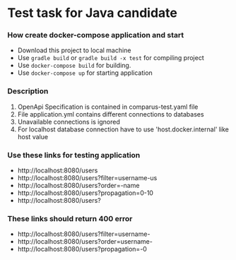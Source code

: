 # Test task for Java candidate

### How create docker-compose application and start
+ Download this project to local machine
+ Use `gradle build` or `gradle build -x test` for compiling project
+ Use `docker-compose build` for building.
+ Use `docker-compose up` for starting application

### Description
1. OpenApi Specification is contained in comparus-test.yaml file
2. File application.yml contains different connections to databases
3. Unavailable connections is ignored
4. For localhost database connection have to use 'host.docker.internal' like host value 

### Use these links for testing application
 - http://localhost:8080/users
 - http://localhost:8080/users?filter=username-us
 - http://localhost:8080/users?order=-name
 - http://localhost:8080/users?propagation=0-10
 - http://localhost:8080/users?
### These links should return 400 error
 - http://localhost:8080/users?filter=username-
 - http://localhost:8080/users?order=username-
 - http://localhost:8080/users?propagation=-0


